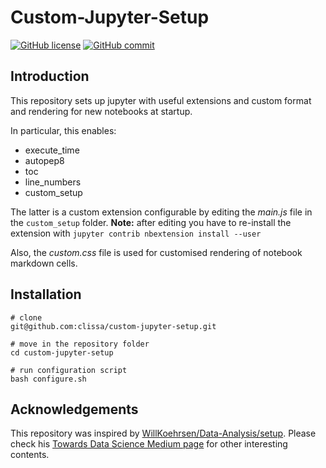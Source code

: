 # Custom-Jupyter-Setup
[![GitHub license](https://img.shields.io/badge/License-MIT-yellow.svg)](https://github.com/clissa/custom-jupyter-setup/blob/main/LICENSE)
[![GitHub commit](https://img.shields.io/github/last-commit/clissa/custom-jupyter-setup)](https://github.com/clissa/custom-jupyter-setup/commits/master)

## Introduction
This repository sets up jupyter with useful extensions and custom format and rendering for new notebooks at startup.

In particular, this enables:
 - execute_time
 - autopep8
 - toc
 - line_numbers
 - custom_setup
 
The latter is a custom extension configurable by editing the *main.js* file in the `custom_setup` folder.
**Note:** after editing you have to re-install the extension with `jupyter contrib nbextension install --user`
 
Also, the *custom.css* file is used for customised rendering of notebook markdown cells. 

## Installation
```
# clone
git@github.com:clissa/custom-jupyter-setup.git

# move in the repository folder
cd custom-jupyter-setup

# run configuration script
bash configure.sh
```

## Acknowledgements
This repository was inspired by [WillKoehrsen/Data-Analysis/setup](https://github.com/WillKoehrsen/Data-Analysis). 
Please check his [Towards Data Science Medium page](https://medium.com/@williamkoehrsen) for other interesting contents.

